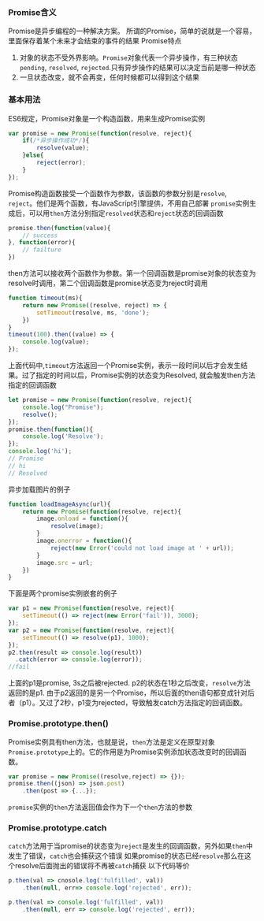 ### Promise含义
Promise是异步编程的一种解决方案。
所谓的Promise，简单的说就是一个容易，里面保存着某个未来才会结束的事件的结果
Promise特点
1. 对象的状态不受外界影响。`Promise`对象代表一个异步操作，有三种状态`pending`, `resolved`, `rejected`.只有异步操作的结果可以决定当前是哪一种状态
2. 一旦状态改变，就不会再变，任何时候都可以得到这个结果

### 基本用法
ES6规定，Promise对象是一个构造函数，用来生成Promise实例
```js
var promise = new Promise(function(resolve, reject){
    if(/*异步操作成功*/){
        resolve(value);
    }else{
        reject(error);
    }
});
```
Promise构造函数接受一个函数作为参数，该函数的参数分别是`resolve`, `reject`。他们是两个函数，有JavaScript引擎提供，不用自己部署
`promise`实例生成后，可以用`then`方法分别指定`resolved`状态和`reject`状态的回调函数
```js
promise.then(function(value){
    // success
}, function(error){
    // failture
})
```
then方法可以接收两个函数作为参数。第一个回调函数是promise对象的状态变为resolve时调用，第二个回调函数是promise状态变为reject时调用
```js
function timeout(ms){
    return new Promise((resolve, reject) => {
        setTimeout(resolve, ms, 'done');
    })
}
timeout(100).then((value) => {
    console.log(value);
});
```
上面代码中,`timeout`方法返回一个Promise实例，表示一段时间以后才会发生结果。过了指定的时间以后，Promise实例的状态变为Resolved, 就会触发then方法指定的回调函数
```js
let promise = new Promise(function(resolve, reject){
    console.log("Promise");
    resolve();
});
promise.then(function(){
    console.log('Resolve');
});
console.log('hi');
// Promise
// hi
// Resolved
```
异步加载图片的例子
```js
function loadImageAsync(url){
    return new Promise(function(resolve, reject){
        image.onload = function(){
            resolve(image);
        }
        image.onerror = function(){
            reject(new Error('could not load image at ' + url));
        }
        image.src = url;
    })
}
```
下面是两个promise实例嵌套的例子
```js
var p1 = new Promise(function(resolve, reject){
    setTimeout(() => reject(new Error('fail')), 3000);
});
var p2 = new Promise(function(resolve, reject){
    setTimeout(() => resolve(p1), 1000);
});
p2.then(result => console.log(result))
  .catch(error => console.log(error));
//fail
```
上面的p1是promise, 3s之后被rejected. p2的状态在1秒之后改变，`resolve`方法返回的是p1. 由于p2返回的是另一个Promise，所以后面的then语句都变成针对后者（p1）。又过了2秒，p1变为rejected，导致触发catch方法指定的回调函数。

### Promise.prototype.then()
Promise实例具有then方法，也就是说，`then`方法是定义在原型对象`Promise.prototype`上的。它的作用是为Promise实例添加状态改变时的回调函数。
```js
var promise = new Promise((resolve,reject) => {});
promise.then((json) => json.post)
    .then(post => {...});
```
`promise`实例的`then`方法返回值会作为下一个`then`方法的参数

### Promise.prototype.catch
`catch`方法用于当promise的状态变为`reject`是发生的回调函数，另外如果`then`中发生了错误，`catch`也会捕获这个错误
如果promise的状态已经`resolve`那么在这个resolve后面抛出的错误将不再被`catch`捕获
以下代码等价
```js
p.then(val => cnosole.log('fulfilled', val))
    .then(null, err=> console.log('rejected', err));

p.then(val => console.log('fulfilled', val))
    .then(null, err => console.log('rejected', err));
```

